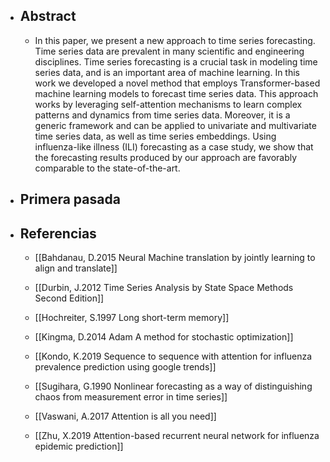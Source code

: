   * ## Abstract
    * In this paper, we present a new approach to time series forecasting. Time series data are prevalent in many scientific and engineering disciplines. Time series forecasting is a crucial task in modeling time series data, and is an important area of machine learning. In this work we developed a novel method that employs Transformer-based machine learning models to forecast time  series data. This approach works by leveraging self-attention mechanisms to learn complex patterns and dynamics from time series data. Moreover, it is a generic framework and can be applied to univariate and multivariate time series data, as well as time series embeddings. Using influenza-like illness (ILI) forecasting as a case study, we show that the forecasting results produced by our approach are favorably comparable to the state-of-the-art.

  * ## Primera pasada


  * ## Referencias
    * [[Bahdanau, D.2015 Neural Machine translation by jointly learning to align and translate]]

    * [[Durbin, J.2012 Time Series Analysis by State Space Methods Second Edition]]
    * [[Hochreiter, S.1997 Long short-term memory]]
    * [[Kingma, D.2014 Adam A method for stochastic optimization]]
    * [[Kondo, K.2019 Sequence to sequence with attention for influenza prevalence prediction using google trends]]
    * [[Sugihara, G.1990 Nonlinear forecasting as a way of distinguishing chaos from measurement error in time series]]
    * [[Vaswani, A.2017 Attention is all you need]]
    * [[Zhu, X.2019 Attention-based recurrent neural network for influenza epidemic prediction]]